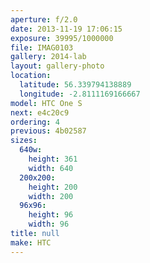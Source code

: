 ```yaml
---
aperture: f/2.0
date: 2013-11-19 17:06:15
exposure: 39995/1000000
file: IMAG0103
gallery: 2014-lab
layout: gallery-photo
location:
  latitude: 56.339794138889
  longitude: -2.8111169166667
model: HTC One S
next: e4c20c9
ordering: 4
previous: 4b02587
sizes:
  640w:
    height: 361
    width: 640
  200x200:
    height: 200
    width: 200
  96x96:
    height: 96
    width: 96
title: null
make: HTC
---
```

